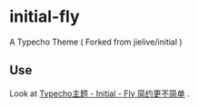 # initial-fly
A Typecho Theme ( Forked from jielive/initial )

## Use

Look at [Typecho主题 - Initial - Fly 简约更不简单](https://blog.fsky7.com/archives/52/) .
